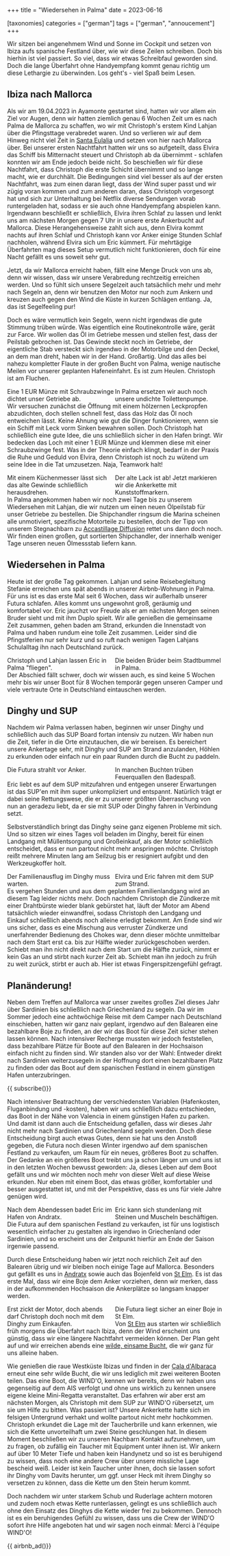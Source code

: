 +++
title = "Wiedersehen in Palma"
date = 2023-06-16

[taxonomies]
categories = ["german"]
tags = ["german", "annoucement"]
+++

Wir sitzen bei angenehmem Wind und Sonne im Cockpit und setzen von Ibiza aufs spanische Festland über, wie wir diese Zeilen schreiben. Doch bis hierhin ist viel passiert. So viel, dass wir etwas Schreibfaul geworden sind. Doch die lange Überfahrt ohne Handyempfang kommt genau richtig um diese Lethargie zu überwinden. Los geht's - viel Spaß beim Lesen. 

<!-- more -->

## Ibiza nach Mallorca

Als wir am 19.04.2023 in Ayamonte gestartet sind, hatten wir vor allem ein Ziel vor Augen, denn wir hatten ziemlich genau 6 Wochen Zeit um es nach Palma de Mallorca zu schaffen, wo wir mit Christoph's erstem Kind Lahjan über die Pfingsttage verabredet waren. Und so verlieren wir auf dem Hinweg nicht viel Zeit in [Santa Eulalia](https://www.noforeignland.com/place/6277073698029568) und setzen von hier nach Mallorca über. Bei unserer ersten Nachtfahrt hatten wir uns so aufgeteilt, dass Elvira das Schiff bis Mitternacht steuert und Christoph ab da übernimmt - schlafen konnten wir am Ende jedoch beide nicht. So beschießen wir für diese Nachtfahrt, dass Christoph die erste Schicht übernimmt und so lange macht, wie er durchhält. Die Bedingungen sind viel besser als auf der ersten Nachtfahrt, was zum einen daran liegt, dass der Wind super passt und wir zügig voran kommen und zum anderen daran, dass Christoph vorgesorgt hat und sich zur Unterhaltung bei Netflix diverse Sendungen vorab runtergeladen hat, sodass er sie auch ohne Handyempfang abspielen kann. Irgendwann beschließt er schließlich, Elvira ihren Schlaf zu lassen und lenkt uns am nächsten Morgen gegen 7 Uhr in unsere erste Ankerbucht auf Mallorca. Diese Herangehensweise zahlt sich aus, denn Elvira kommt nachts auf ihren Schlaf und Christoph kann vor Anker einige Stunden Schlaf nachholen, während Elvira sich um Eric kümmert. Für mehrtägige Überfahrten mag dieses Setup vermutlich nicht funktionieren, doch für eine Nacht gefällt es uns soweit sehr gut.

Jetzt, da wir Mallorca erreicht haben, fällt eine Menge Druck von uns ab, denn wir wissen, dass wir unsere Verabredung rechtzeitig erreichen werden. Und so fühlt sich unsere Segelzeit auch tatsächlich mehr und mehr nach Segeln an, denn wir benutzen den Motor nur noch zum Ankern und kreuzen auch gegen den Wind die Küste in kurzen Schlägen entlang. Ja, das ist Segelfeeling pur!

Doch es wäre vermutlich kein Segeln, wenn nicht irgendwas die gute Stimmung trüben würde. Was eigentlich eine Routinekontrolle wäre, gerät zur Farce. Wir wollen das Öl im Getriebe messen und stellen fest, dass der Peilstab gebrochen ist. Das Gewinde steckt noch im Getriebe, der eigentliche Stab versteckt sich irgendwo in der Motorbilge und den Deckel, an dem man dreht, haben wir in der Hand. Großartig. Und das alles bei nahezu kompletter Flaute in der großen Bucht von Palma, wenige nautische Meilen vor unserer geplanten Hafeneinfahrt. Es ist zum Heulen. Christoph ist am Fluchen. 

<img class="img-half" src="/img/wiedersehen-in-palma/toilettenpumpe-min.jpg" alt=""/>
<img class="img-half"src="/img/wiedersehen-in-palma/leck-am-getriebe-min.jpg" alt="" style="float:left;"/>
<div class="img-subtext" style="width:50%; float:left;">Eine 1 EUR Münze mit Schraubzwinge dichtet unser Getriebe ab.</div>
<div class="img-subtext" style="width:50%; float:left;">In Palma ersetzen wir auch noch unsere undichte Toilettenpumpe.</div>
<div class="clearfix"></div>

Wir versuchen zunächst die Öffnung mit einem hölzernen Leckpropfen abzudichten, doch stellen schnell fest, dass das Holz das Öl noch entweichen lässt. Keine Ahnung wie gut die Dinger funktionieren, wenn sie ein Schiff mit Leck vorm Sinken bewahren sollen. Doch Christoph hat schließlich eine gute Idee, die uns schließlich sicher in den Hafen bringt. Wir bedecken das Loch mit einer 1 EUR Münze und klemmen diese mit einer Schraubzwinge fest. Was in der Theorie einfach klingt, bedarf in der Praxis die Ruhe und Geduld von Elvira, denn Christoph ist noch zu wütend um seine Idee in die Tat umzusetzen. Naja, Teamwork halt!

<img class="img-half" src="/img/wiedersehen-in-palma/ankerkette-markieren-min.jpg" alt=""/>
<img class="img-half"src="/img/wiedersehen-in-palma/peilstab-min.jpg" alt="" style="float:left;"/>
<div class="img-subtext" style="width:50%; float:left;">Mit einem Küchenmesser lässt sich das alte Gewinde schließlich herausdrehen.</div>
<div class="img-subtext" style="width:50%; float:left;">Der alte Lack ist ab! Jetzt markieren wir die Ankerkette mit Kunststoffmarkern.</div>
<div class="clearfix"></div>


In Palma angekommen haben wir noch zwei Tage bis zu unserem Wiedersehen mit Lahjan, die wir nutzen um einen neuen Ölpeilstab für unser Getriebe zu bestellen. Die Shipchandler ringsum die Marina scheinen alle unmotiviert, spezifische Motorteile zu bestellen, doch der Tipp von unserem Stegnachbarn zu [Accastillage Diffusion](https://www.noforeignland.com/place/6342170816544768) rettet uns dann doch noch. Wir finden einen großen, gut sortierten Shipchandler, der innerhalb weniger Tage unseren neuen Ölmessstab liefern kann.

## Wiedersehen in Palma

Heute ist der große Tag gekommen. Lahjan und seine Reisebegleitung Stefanie erreichen uns spät abends in unserer Airbnb-Wohnung in Palma. Für uns ist es das erste Mal seit 6 Wochen, dass wir außerhalb unserer Futura schlafen. Alles kommt uns ungewohnt groß, geräumig und komfortabel vor. Eric jauchzt vor Freude als er am nächsten Morgen seinen Bruder sieht und mit ihm Duplo spielt. Wir alle genießen die gemeinsame Zeit zusammen, gehen baden am Strand, erkunden die Innenstadt von Palma und haben rundum eine tolle Zeit zusammen. Leider sind die Pfingstferien nur sehr kurz und so ruft nach wenigen Tagen Lahjans Schulalltag ihn nach Deutschland zurück. 

<img class="img-half" src="/img/wiedersehen-in-palma/blondschoepfe-min.jpg" alt=""/>
<img class="img-half"src="/img/wiedersehen-in-palma/engelchen-flieg-min.jpg" alt="" style="float:left;"/>
<div class="img-subtext" style="width:50%; float:left;">Christoph und Lahjan lassen Eric in Palma "fliegen".</div>
<div class="img-subtext" style="width:50%; float:left;">Die beiden Brüder beim Stadtbummel in Palma.</div>
<div class="clearfix"></div>


Der Abschied fällt schwer, doch wir wissen auch, es sind keine 5 Wochen mehr bis wir unser Boot für 8 Wochen temporär gegen unseren Camper und viele vertraute Orte in Deutschland eintauschen werden.

## Dinghy und SUP

Nachdem wir Palma verlassen haben, beginnen wir unser Dinghy und schließlich auch das SUP Board fortan intensiv zu nutzen. Wir haben nun die Zeit, tiefer in die Orte einzutauchen, die wir bereisen. Es bereichert unsere Ankertage sehr, mit Dinghy und SUP am Strand anzulanden, Höhlen zu erkunden oder einfach nur ein paar Runden durch die Bucht zu paddeln. 

<img class="img-half" src="/img/wiedersehen-in-palma/quallen-min.jpg" alt=""/>
<img class="img-half"src="/img/wiedersehen-in-palma/futura-min.jpg" alt="" style="float:left;"/>
<div class="img-subtext" style="width:50%; float:left;">Die Futura strahlt vor Anker.</div>
<div class="img-subtext" style="width:50%; float:left;">In manchen Buchten trüben Feuerquallen den Badespaß.</div>
<div class="clearfix"></div>


Eric liebt es auf dem SUP mitzufahren und entgegen unserer Erwartungen ist das SUP'en mit ihm super unkompliziert und entspannt. Natürlich trägt er dabei seine Rettungswese, die er zu unserer größten Überraschung von nun an geradezu liebt, da er sie mit SUP oder Dinghy fahren in Verbindung setzt.

Selbstverständlich bringt das Dinghy seine ganz eigenen Probleme mit sich. Und so sitzen wir eines Tages voll beladen im Dinghy, bereit für einen Landgang mit Müllentsorgung und Großeinkauf, als der Motor schließlich entscheidet, dass er nun partout nicht mehr anspringen möchte. Christoph reißt mehrere Minuten lang am Seilzug bis er resigniert aufgibt und den Werkzeugkoffer holt.


<img class="img-half" src="/img/wiedersehen-in-palma/sup-min.jpg" alt=""/>
<img class="img-half"src="/img/wiedersehen-in-palma/zuendkerze-min.jpg" alt="" style="float:left;"/>
<div class="img-subtext" style="width:50%; float:left;">Der Familienausflug im Dinghy muss warten.</div>
<div class="img-subtext" style="width:50%; float:left;">Elvira und Eric fahren mit dem SUP zum Strand.</div>
<div class="clearfix"></div>

Es vergehen Stunden und aus dem geplanten Familienlandgang wird an diesem Tag leider nichts mehr. Doch nachdem Christoph die Zündkerze mit einer Drahtbürste wieder blank gebürstet hat, läuft der Motor am Abend tatsächlich wieder einwandfrei, sodass Christoph den Landgang und Einkauf schließlich abends noch alleine erledigt bekommt. Am Ende sind wir uns sicher, dass es eine Mischung aus verruster Zündkerze und unerfahrender Bedienung des Chokes war, denn dieser möchte unmittelbar nach dem Start erst ca. bis zur Hälfte wieder zurückgeschoben werden. Schiebt man ihn nicht direkt nach dem Start um die Hälfte zurück, nimmt er kein Gas an und stirbt nach kurzer Zeit ab. Schiebt man ihn jedoch zu früh zu weit zurück, stirbt er auch ab. Hier ist etwas Fingerspitzengefühl gefragt.

## Planänderung!

Neben dem Treffen auf Mallorca war unser zweites großes Ziel dieses Jahr über Sardinien bis schließlich nach Griechenland zu segeln. Da wir im Sommer jedoch eine achtwöchige Reise mit dem Camper nach Deutschland einschieben, hatten wir ganz naiv geplant, irgendwo auf den Balearen eine bezahlbare Boje zu finden, an der wir das Boot für diese Zeit sicher stehen lassen können. Nach intensiver Recherge mussten wir jedoch feststellen, dass bezahlbare Plätze für Boote auf den Balearen in der Hochsaison einfach nicht zu finden sind. Wir standen also vor der Wahl: Entweder direkt nach Sardinien weiterzusegeln in der Hoffnung dort einen bezahlbaren Platz zu finden oder das Boot auf dem spanischen Festland in einem günstigen Hafen unterzubringen.

{{ subscribe()}}

Nach intensiver Beatrachtung der verschiedensten Variablen (Hafenkosten, Fluganbindung und -kosten), haben wir uns schließlich dazu entschieden, das Boot in der Nähe von Valencia in einem günstigen Hafen zu parken. Und damit ist dann auch die Entscheidung gefallen, dass wir dieses Jahr nicht mehr nach Sardinien und Griechenland segeln werden. Doch diese Entscheidung birgt auch etwas Gutes, denn sie hat uns den Anstoß gegeben, die Futura noch diesen Winter irgendwo auf dem spanischen Festland zu verkaufen, um Raum für ein neues, größeres Boot zu schaffen. Der Gedanke an ein größeres Boot treibt uns ja schon länger um und uns ist in den letzten Wochen bewusst geworden: Ja, dieses Leben auf dem Boot gefällt uns und wir möchten noch mehr von dieser Welt auf diese Weise erkunden. Nur eben mit einem Boot, das etwas größer, komfortabler und besser ausgestattet ist, und mit der Perspektive, dass es uns für viele Jahre genügen wird.

<img class="img-half" src="/img/wiedersehen-in-palma/eric_strand-min.jpg" alt=""/>
<img class="img-half"src="/img/wiedersehen-in-palma/badezeit-min.jpg" alt="" style="float:left;"/>
<div class="img-subtext" style="width:50%; float:left;">Nach dem Abendessen badet Eric im Hafen von Andratx.</div>
<div class="img-subtext" style="width:50%; float:left;">Eric kann sich stundenlang mit Steinen und Muscheln beschäftigen.</div>
<div class="clearfix"></div>



Die Futura auf dem spanischen Festland zu verkaufen, ist für uns logistisch wesentlich einfacher zu gestalten als irgendwo in Griechenland oder Sardinien, und so erscheint uns der Zeitpunkt hierfür am Ende der Saison irgenwie passend.

Durch diese Entscheidung haben wir jetzt noch reichlich Zeit auf den Balearen übrig und wir bleiben noch einige Tage auf Mallorca. Besonders gut gefällt es uns in [Andratx](https://www.noforeignland.com/place/5097858661351424) sowie auch das Bojenfeld von [St Elm](https://www.noforeignland.com/place/6219811738615808). Es ist das erste Mal, dass wir eine Boje dem Anker vorziehen, denn wir merken, dass in der aufkommenden Hochsaison die Ankerplätze so langsam knapper werden. 

<img class="img-half" src="/img/wiedersehen-in-palma/futura_bay-min.jpg" alt=""/>
<img class="img-half"src="/img/wiedersehen-in-palma/dinghy_einkauf-min.jpg" alt="" style="float:left;"/>
<div class="img-subtext" style="width:50%; float:left;">Erst zickt der Motor, doch abends darf Christoph doch noch mit dem Dinghy zum Einkaufen.</div>
<div class="img-subtext" style="width:50%; float:left;">Die Futura liegt sicher an einer Boje in St Elm.</div>
<div class="clearfix"></div>

Von [St Elm](https://www.noforeignland.com/place/6219811738615808) aus starten wir schließlich früh morgens die Überfahrt nach Ibiza, denn der Wind erscheint uns günstig, dass wir eine längere Nachtfahrt vermeiden können. Der Plan geht auf und wir erreichen abends eine [wilde, einsame Bucht](https://www.noforeignland.com/place/4513805147045888), die wir ganz für uns alleine haben.


Wie genießen die raue Westküste Ibizas und finden in der [Cala d'Albaraca](https://www.noforeignland.com/place/6325606142705664) erneut eine sehr wilde Bucht, die wir uns lediglich mit zwei weiteren Booten teilen. Das eine Boot, die WIND'O, kennen wir bereits, denn wir haben uns gegenseitig auf dem AIS verfolgt und ohne uns wirklich zu kennen unsere eigene kleine Mini-Regatta veranstaltet. Das erfahren wir aber erst am nächsten Morgen, als Christoph mit dem SUP zur WIND'O rübersetzt, um sie um Hilfe zu bitten. Was passiert ist? Unsere Ankerkette hatte sich im felsigen Untergrund verhakt und wollte partout nicht mehr hochkommen. Christoph erkundet die Lage mit der Taucherbrille und kann erkennen, wie sich die Kette unvorteilhaft um zwei Steine geschlungen hat. In diesem Moment beschließen wir zu unseren Nachbarn Kontakt aufzunehmen, um zu fragen, ob zufällig ein Taucher mit Equipment unter ihnen ist. Wir ankern auf über 10 Meter Tiefe und haben kein Handynetz und so ist es beruhigend zu wissen, dass noch eine andere Crew über unsere missliche Lage bescheid weiß. Leider ist kein Taucher unter ihnen, doch sie lassen sofort ihr Dinghy vom Davits herunter, um ggf. unser Heck mit ihrem Dinghy so versetzen zu können, dass die Kette um den Stein herum kommt.

Doch nachdem wir unter starkem Schub und Ruderlage achtern motoren und zudem noch etwas Kette runterlassen, gelingt es uns schließlich auch ohne den Einsatz des Dinghys die Kette wieder frei zu bekommen. Dennoch ist es ein beruhigendes Gefühl zu wissen, dass uns die Crew der WIND'O sofort ihre Hilfe angeboten hat und wir sagen noch einmal: Merci à l'équipe WIND'O!


{{ airbnb_ad()}}

